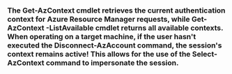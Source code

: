 ### The Get-AzContext cmdlet retrieves the current authentication context for Azure Resource Manager requests, while Get-AzContext -ListAvailable cmdlet returns all available contexts. When operating on a target machine, if the user hasn't executed the Disconnect-AzAccount command, the session's context remains active! This allows for the use of the Select-AzContext command to impersonate the session.
